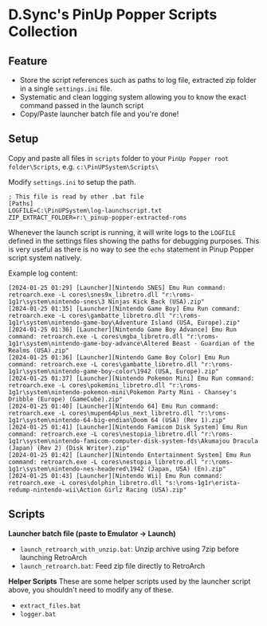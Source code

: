 # D.Sync's PinUp Popper Scripts Collection

## Feature
- Store the script references such as paths to log file, extracted zip folder in a single `settings.ini` file.
- Systematic and clean logging system allowing you to know the exact command passed in the launch script
- Copy/Paste launcher batch file and you're done!

## Setup

Copy and paste all files in `scripts` folder to your `PinUp Popper root folder\Scripts`, e.g. `c:\PinUPSystem\Scripts\`

Modify `settings.ini` to setup the path.
```
; This file is read by other .bat file
[Paths]
LOGFILE=C:\PinUPSystem\log-launchscript.txt
ZIP_EXTRACT_FOLDER=r:\_pinup-popper-extracted-roms
```

Whenever the launch script is running, it will write logs to the `LOGFILE` defined in the settings files showing the paths for debugging purposes. This is very useful as there is no way to see the `echo` statement in Pinup Popper script system natively.

Example log content:
```
[2024-01-25 01:29] [Launcher][Nintendo SNES] Emu Run command: retroarch.exe -L cores\snes9x_libretro.dll "r:\roms-1g1r\system\nintendo-snes\3 Ninjas Kick Back (USA).zip" 
[2024-01-25 01:35] [Launcher][Nintendo Game Boy] Emu Run command: retroarch.exe -L cores\gambatte_libretro.dll "r:\roms-1g1r\system\nintendo-game-boy\Adventure Island (USA, Europe).zip" 
[2024-01-25 01:36] [Launcher][Nintendo Game Boy Advance] Emu Run command: retroarch.exe -L cores\mgba_libretro.dll "r:\roms-1g1r\system\nintendo-game-boy-advance\Altered Beast - Guardian of the Realms (USA).zip" 
[2024-01-25 01:36] [Launcher][Nintendo Game Boy Color] Emu Run command: retroarch.exe -L cores\gambatte_libretro.dll "r:\roms-1g1r\system\nintendo-game-boy-color\1942 (USA, Europe).zip" 
[2024-01-25 01:37] [Launcher][Nintendo Pokemon Mini] Emu Run command: retroarch.exe -L cores\pokemini_libretro.dll "r:\roms-1g1r\system\nintendo-pokemon-mini\Pokemon Party Mini - Chansey's Dribble (Europe) (GameCube).zip" 
[2024-01-25 01:40] [Launcher][Nintendo 64] Emu Run command: retroarch.exe -L cores\mupen64plus_next_libretro.dll "r:\roms-1g1r\system\nintendo-64-big-endian\Doom 64 (USA) (Rev 1).zip" 
[2024-01-25 01:41] [Launcher][Nintendo Famicom Disk System] Emu Run command: retroarch.exe -L cores\nestopia_libretro.dll "r:\roms-1g1r\system\nintendo-famicom-computer-disk-system-fds\Akumajou Dracula (Japan) (Rev 2) (Disk Writer).zip" 
[2024-01-25 01:42] [Launcher][Nintendo Entertainment System] Emu Run command: retroarch.exe -L cores\nestopia_libretro.dll "r:\roms-1g1r\system\nintendo-nes-headered\1942 (Japan, USA) (En).zip" 
[2024-01-25 01:43] [Launcher][Nintendo Wii] Emu Run command: retroarch.exe -L cores\dolphin_libretro.dll "s:\roms-1g1r\erista-redump-nintendo-wii\Action Girlz Racing (USA).zip" 
```

## Scripts
**Launcher batch file (paste to Emulator -> Launch)**

- `launch_retroarch_with_unzip.bat`: Unzip archive using 7zip before launching RetroArch
- `launch_retroarch.bat`: Feed zip file directly to RetroArch

**Helper Scripts**
These are some helper scripts used by the launcher script above, you shouldn't need to modify any of these.

- `extract_files.bat`
- `logger.bat`